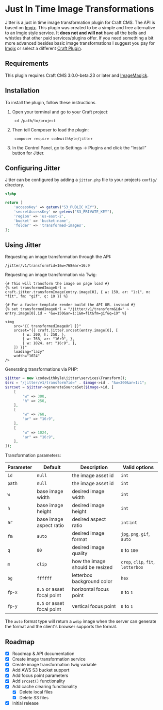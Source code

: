 # Just In Time Image Transformations

Jitter is a just in time image transformation plugin for Craft CMS. The API is based on [Imgix](https://docs.imgix.com/apis/url). This plugin was created to be a simple and free alternative to an Imgix style service. It **does not and will not** have all the bells and whistles that other paid services/plugins offer. If you need something a bit more advanced besides basic image transformations I suggest you pay for [Imgix](https://www.imgix.com/pricing) or select a different [Craft Plugin](https://plugins.craftcms.com/categories/assets).

## Requirements

This plugin requires Craft CMS 3.0.0-beta.23 or later and [ImageMagick](https://imagemagick.org/index.php).

## Installation

To install the plugin, follow these instructions.

1. Open your terminal and go to your Craft project:

        cd /path/to/project

2. Then tell Composer to load the plugin:

        composer require codewithkyle/jitter

3. In the Control Panel, go to Settings → Plugins and click the “Install” button for Jitter.

## Configuring Jitter

Jitter can be configured by adding a `jitter.php` file to your projects `config/` directory.

```php
<?php

return [
    'accessKey' => getenv("S3_PUBLIC_KEY"),
    'secretAccessKey' => getenv("S3_PRIVATE_KEY"),
    'region' => 'us-east-2',
    'bucket' => 'bucket-name',
    'folder' => 'transformed-images',
];
```

## Using Jitter

Requesting an image transformation through the API:

```
/jitter/v1/transform?id=1&w=768&ar=16:9
```

Requesting an image transformation via Twig:

```twig
{# This will transform the image on page load #}
{% set transformedImageUrl = craft.jitter.transformImage(entry.image[0], { w: 150, ar: "1:1", m: "fit", fm: "gif", q: 10 }) %}

{# For a faster template render build the API URL instead #}
{% set transformedImageUrl = "/jitter/v1/transform&id=" ~ entry.image[0].id ~ "&w=150&ar=1:1&m=fit&fm=gif&q=10" %}

<img 
    src="{{ transformedImageUrl }}" 
    srcset="{{ craft.jitter.srcset(entry.image[0], [
        { w: 300, h: 250, },
        { w: 768, ar: "16:9", },
        { w: 1024, ar: "16:9", },
    ]) }}" 
    loading="lazy"
    width="1024"
/>
```

Generating transformations via PHP:

```php
$jitter = new \codewithkyle\jitter\services\Transform();
$src = "/jitter/v1/transform?id=" . $image->id . "&w=300&ar=1:1";
$srcset = $jitter->generateSourceSet($image->id, [
    [
        "w" => 300,
        "h" => 250,
    ],
    [
        "w" => 768,
        "ar" => "16:9",
    ],
    [
        "w" => 1024,
        "ar" => "16:9",
    ],
]);
```

Transformation parameters:

| Parameter     | Default                    | Description                     | Valid options                          |
| ------------- | -------------------------- | ------------------------------- | -------------------------------------- |
| `id`          | `null`                     | the image asset id              | `int`                                  |
| `path`        | `null`                     | the image asset id              | `int`                                  |
| `w`           | base image width           | desired image width             | `int`                                  |
| `h`           | base image height          | desired image height            | `int`                                  |
| `ar`          | base image aspect ratio    | desired aspect ratio            | `int`:`int`                            |
| `fm`          | `auto`                     | desired image format            | `jpg`, `png`, `gif`, `auto`            |
| `q`           | `80`                       | desired image quality           | `0` to `100`                           |
| `m`           | `clip`                     | how the image should be resized | `crop`, `clip`, `fit`, `letterbox`     |
| `bg`          | `ffffff`                   | letterbox background color      | `hex`                                  |
| `fp-x`        | `0.5` or asset focal point | horizontal focus point          | `0` to `1`                             |
| `fp-y`        | `0.5` or asset focal point | vertical focus point            | `0` to `1`                             |

The `auto` format type will return a `webp` image when the server can generate the format and the client's browser supports the format.

## Roadmap

- [x] Roadmap & API documentation
- [x] Create image transformation service
- [x] Create image transformation twig variable
- [x] Add AWS S3 bucket support
- [x] Add focus point parameters
- [x] Add `srcset()` functionality
- [x] Add cache clearing functionality
    - [x] Delete local files
    - [x] Delete S3 files
- [x] Initial release
